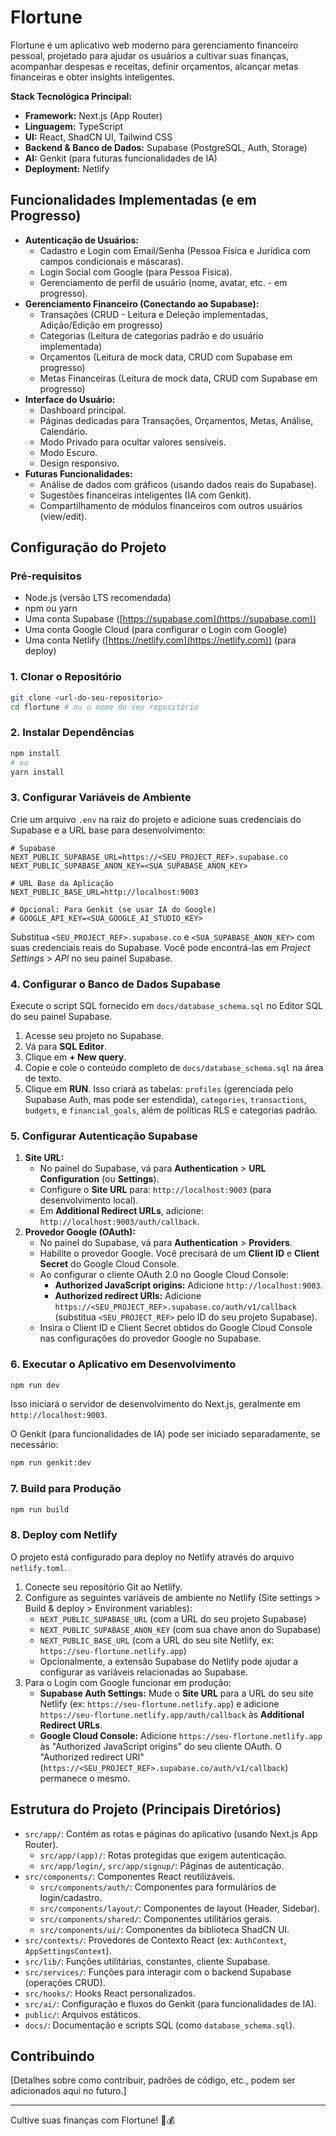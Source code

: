 
# Flortune

Flortune é um aplicativo web moderno para gerenciamento financeiro pessoal, projetado para ajudar os usuários a cultivar suas finanças, acompanhar despesas e receitas, definir orçamentos, alcançar metas financeiras e obter insights inteligentes.

**Stack Tecnológica Principal:**
*   **Framework:** Next.js (App Router)
*   **Linguagem:** TypeScript
*   **UI:** React, ShadCN UI, Tailwind CSS
*   **Backend & Banco de Dados:** Supabase (PostgreSQL, Auth, Storage)
*   **AI:** Genkit (para futuras funcionalidades de IA)
*   **Deployment:** Netlify

## Funcionalidades Implementadas (e em Progresso)

*   **Autenticação de Usuários:**
    *   Cadastro e Login com Email/Senha (Pessoa Física e Jurídica com campos condicionais e máscaras).
    *   Login Social com Google (para Pessoa Física).
    *   Gerenciamento de perfil de usuário (nome, avatar, etc. - em progresso).
*   **Gerenciamento Financeiro (Conectando ao Supabase):**
    *   Transações (CRUD - Leitura e Deleção implementadas, Adição/Edição em progresso)
    *   Categorias (Leitura de categorias padrão e do usuário implementada)
    *   Orçamentos (Leitura de mock data, CRUD com Supabase em progresso)
    *   Metas Financeiras (Leitura de mock data, CRUD com Supabase em progresso)
*   **Interface do Usuário:**
    *   Dashboard principal.
    *   Páginas dedicadas para Transações, Orçamentos, Metas, Análise, Calendário.
    *   Modo Privado para ocultar valores sensíveis.
    *   Modo Escuro.
    *   Design responsivo.
*   **Futuras Funcionalidades:**
    *   Análise de dados com gráficos (usando dados reais do Supabase).
    *   Sugestões financeiras inteligentes (IA com Genkit).
    *   Compartilhamento de módulos financeiros com outros usuários (view/edit).

## Configuração do Projeto

### Pré-requisitos
*   Node.js (versão LTS recomendada)
*   npm ou yarn
*   Uma conta Supabase ([https://supabase.com](https://supabase.com))
*   Uma conta Google Cloud (para configurar o Login com Google)
*   Uma conta Netlify ([https://netlify.com](https://netlify.com)) (para deploy)

### 1. Clonar o Repositório
```bash
git clone <url-do-seu-repositorio>
cd flortune # ou o nome do seu repositório
```

### 2. Instalar Dependências
```bash
npm install
# ou
yarn install
```

### 3. Configurar Variáveis de Ambiente

Crie um arquivo `.env` na raiz do projeto e adicione suas credenciais do Supabase e a URL base para desenvolvimento:

```env
# Supabase
NEXT_PUBLIC_SUPABASE_URL=https://<SEU_PROJECT_REF>.supabase.co
NEXT_PUBLIC_SUPABASE_ANON_KEY=<SUA_SUPABASE_ANON_KEY>

# URL Base da Aplicação
NEXT_PUBLIC_BASE_URL=http://localhost:9003

# Opcional: Para Genkit (se usar IA do Google)
# GOOGLE_API_KEY=<SUA_GOOGLE_AI_STUDIO_KEY>
```
Substitua `<SEU_PROJECT_REF>.supabase.co` e `<SUA_SUPABASE_ANON_KEY>` com suas credenciais reais do Supabase. Você pode encontrá-las em *Project Settings* > *API* no seu painel Supabase.

### 4. Configurar o Banco de Dados Supabase

Execute o script SQL fornecido em `docs/database_schema.sql` no Editor SQL do seu painel Supabase.
1.  Acesse seu projeto no Supabase.
2.  Vá para **SQL Editor**.
3.  Clique em **+ New query**.
4.  Copie e cole o conteúdo completo de `docs/database_schema.sql` na área de texto.
5.  Clique em **RUN**.
Isso criará as tabelas: `profiles` (gerenciada pelo Supabase Auth, mas pode ser estendida), `categories`, `transactions`, `budgets`, e `financial_goals`, além de políticas RLS e categorias padrão.

### 5. Configurar Autenticação Supabase

1.  **Site URL:**
    *   No painel do Supabase, vá para **Authentication** > **URL Configuration** (ou **Settings**).
    *   Configure o **Site URL** para: `http://localhost:9003` (para desenvolvimento local).
    *   Em **Additional Redirect URLs**, adicione: `http://localhost:9003/auth/callback`.
2.  **Provedor Google (OAuth):**
    *   No painel do Supabase, vá para **Authentication** > **Providers**.
    *   Habilite o provedor Google. Você precisará de um **Client ID** e **Client Secret** do Google Cloud Console.
    *   Ao configurar o cliente OAuth 2.0 no Google Cloud Console:
        *   **Authorized JavaScript origins:** Adicione `http://localhost:9003`.
        *   **Authorized redirect URIs:** Adicione `https://<SEU_PROJECT_REF>.supabase.co/auth/v1/callback` (substitua `<SEU_PROJECT_REF>` pelo ID do seu projeto Supabase).
    *   Insira o Client ID e Client Secret obtidos do Google Cloud Console nas configurações do provedor Google no Supabase.

### 6. Executar o Aplicativo em Desenvolvimento

```bash
npm run dev
```
Isso iniciará o servidor de desenvolvimento do Next.js, geralmente em `http://localhost:9003`.

O Genkit (para funcionalidades de IA) pode ser iniciado separadamente, se necessário:
```bash
npm run genkit:dev
```

### 7. Build para Produção
```bash
npm run build
```

### 8. Deploy com Netlify

O projeto está configurado para deploy no Netlify através do arquivo `netlify.toml`.
1.  Conecte seu repositório Git ao Netlify.
2.  Configure as seguintes variáveis de ambiente no Netlify (Site settings > Build & deploy > Environment variables):
    *   `NEXT_PUBLIC_SUPABASE_URL` (com a URL do seu projeto Supabase)
    *   `NEXT_PUBLIC_SUPABASE_ANON_KEY` (com sua chave anon do Supabase)
    *   `NEXT_PUBLIC_BASE_URL` (com a URL do seu site Netlify, ex: `https://seu-flortune.netlify.app`)
    *   Opcionalmente, a extensão Supabase do Netlify pode ajudar a configurar as variáveis relacionadas ao Supabase.
3.  Para o Login com Google funcionar em produção:
    *   **Supabase Auth Settings:** Mude o **Site URL** para a URL do seu site Netlify (ex: `https://seu-flortune.netlify.app`) e adicione `https://seu-flortune.netlify.app/auth/callback` às **Additional Redirect URLs**.
    *   **Google Cloud Console:** Adicione `https://seu-flortune.netlify.app` às "Authorized JavaScript origins" do seu cliente OAuth. O "Authorized redirect URI" (`https://<SEU_PROJECT_REF>.supabase.co/auth/v1/callback`) permanece o mesmo.

## Estrutura do Projeto (Principais Diretórios)

*   `src/app/`: Contém as rotas e páginas do aplicativo (usando Next.js App Router).
    *   `src/app/(app)/`: Rotas protegidas que exigem autenticação.
    *   `src/app/login/`, `src/app/signup/`: Páginas de autenticação.
*   `src/components/`: Componentes React reutilizáveis.
    *   `src/components/auth/`: Componentes para formulários de login/cadastro.
    *   `src/components/layout/`: Componentes de layout (Header, Sidebar).
    *   `src/components/shared/`: Componentes utilitários gerais.
    *   `src/components/ui/`: Componentes da biblioteca ShadCN UI.
*   `src/contexts/`: Provedores de Contexto React (ex: `AuthContext`, `AppSettingsContext`).
*   `src/lib/`: Funções utilitárias, constantes, cliente Supabase.
*   `src/services/`: Funções para interagir com o backend Supabase (operações CRUD).
*   `src/hooks/`: Hooks React personalizados.
*   `src/ai/`: Configuração e fluxos do Genkit (para funcionalidades de IA).
*   `public/`: Arquivos estáticos.
*   `docs/`: Documentação e scripts SQL (como `database_schema.sql`).

## Contribuindo

[Detalhes sobre como contribuir, padrões de código, etc., podem ser adicionados aqui no futuro.]

---

Cultive suas finanças com Flortune! 🌿💰
